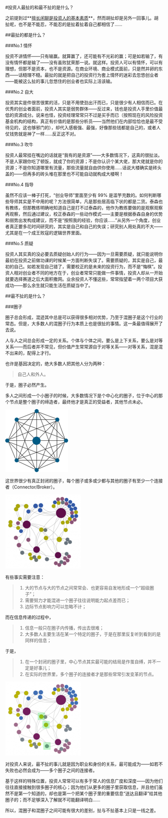 #投资人最扯的和最不扯的是什么？

之前提到过**[擅长闲聊是投资人的基本素质](start-with-random-chat.html)**，然而胡扯却是另外一回事儿。胡扯呢，也不是不能忍，不能忍的是扯着扯着自己都相信了……

##最扯的都是什么？

###No.1 情怀

投资不讲情怀——只有输赢。就算赢了，还可能有不光彩的赢；可是如若输了，有没有情怀都是输了——没有虽败犹荣那一说。就这样。投资人可以有情怀，可以有理想，但那不是资本，也不是资源。在商业环境、商业模式面前，只是然并卵的东西——话糙理不糙。最扯的就是把自己的投资行为套上情怀的迷彩去忽悠创业者——能被这么扯的事儿忽悠住的创业者也实际上活该输。

###No.2 自大

投资其实是件很苦很累的活，只是不用使劲出汗而已，只是很少有人相信而已。在优秀的创业者面前，投资人其实是弱势群体——反过来，钱也是投资人手里价值最低的资源成分。说来也怪，投资经理常常只不过是买手而已（按照现在的风险投资基金机构的结构，真正有价值的是那些分析员——当然他们在内部恰恰也是最不受待见的，这也够邪门的），却代入感极强、最强，好像那些钱都是自己的，或者人仗钱势就是神了一样……反正这不对。

###No.3 吹牛

投资人最常挂在嘴边的话就是“我有的是资源”——大多数情况下，这真的很扯淡。不是人家跟你吃了顿饭，就成了你的资源；不是你认识个某大佬，那大佬就是你的资源；不是你知道哪里有流量，那些流量就自由供你使用……话说大楼确实是砖头盖的——但再多的砖头堆在那里也不可能自动就构成大楼啊！

###No.4 指导

虽然不应该一棒子打死，“创业导师”里面至少有 99% 是滥竽充数的。如何判断哪些导师其实是不中用的呢？方法很简单，凡是那些居高临下状的都是二货。泰森也有教练，但那教练明确地知道自己是打不过泰森的，他作为教练要做的是观察观察再观察，然后通过建议，校正泰森的一些动作模式——主要是根据泰森自身的优势和弱势出发构成建议，而不是“按照我的经验，你应该……”从另外一个角度，创业者真正要多花时间研究的，其实是自己和自己的失误；研究别人用处真的不大——尤其是在一个成王败寇的逻辑世界里面。

###No.5 质疑

投资人其实真的没必要去质疑创始人的行为——因为一旦需要质疑，就只能说明你最初在投资之前做功课的时候某一方面判断失误了。需要质疑的，其实是自己，最初的自己。如若发现自己错了，需要校正的是未来的投资行为，而不是“悔棋”。投资人相对创业者不同的地方在于，创业者常常只能做一件事情，投资人却从一开始就要选择赛道之后大面积撒网。业余投资人不懂这些，常常指望着一两个项目大获成功——那么余生就只能生活在质疑当中了。

##最不扯的是什么？

###圈子

圈子总会形成，混迹其中总是可以获得很多相对优势，乃至于混圈子是这个行业的常态。但是，大多数人的混圈子行为本质上也是很扯的事情。这一条最值得展开了去说。

人与人之间总会形成一定的关系。个体与个体之间，要么是上下关系，要么是对等关系——而后者并不常见，但价值产生常常源自于对等关系——对等关系，混是混不出来的，配得上才行。

也许是基因决定的，绝大多数人把其他人分为两种：

> 自己人和外人。

于是，圈子必然产生。

多人之间形成一个小圈子的时候，大多数情况下是个中心化的圈子，位于中心的那个节点是整个圈子的缔造者，最终他才是真正的受益者，其他节点未必。

![](images/peoplesnet.png)

这世界很少有真正封闭的圈子，每个圈子或多或少都与其他的圈子有至少一个连接者（Connector/Broker）。

![](images/social-cluster.png)

有些事实需要注意：

> 1. 大的节点与大的节点之间常常会、也更容易自发地形成一个“超级圈子”；
> 2. 需要努力才能混进一个圈子往往说明能力起点差而已；
> 3. 边际节点影响力可以忽略不计；

而在信息传递的过程中，

> 1. 信息一般只在圈子内传播，传出去很难；
> 2. 大多数人主要生活在某一个特定的圈子，于是在那里反复听到看到的是同样的信息；

于是，

> 1. 在一个封闭的圈子里，中心节点其实最可能的结局是作茧自缚，并不一定是好事儿；
> 2. 在实际的世界里，多个圈子的连接者才是那些常常引发变革的节点。

![](images/brokers.png)

对投资人来说，最不扯的事儿就是因为职业和身份的关系，最可能成为——如若不失败也必然会成为——多个圈子之间的连接者。

基于这样的特殊位置，投资人常常可以有多于常人的信息广度和深度——因为他们往往直接接触到很多圈子的核心；因为他们从更多的圈子里获取信息，并且他们虽然不是第一个知道的，却也是第一个把某个圈子里的重要信息“送达且翻译”给其他圈子的；而不足够深入了解就不可能翻译明白……

所以，混圈子和混圈子之间可能有很大的差别，扯与不扯基本上只是一线之差。














